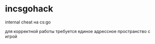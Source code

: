 # incsgohack
internal cheat на cs:go

для корректной работы требуется единое адрессное пространство с игрой
